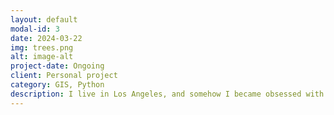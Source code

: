 ```yaml
---
layout: default
modal-id: 3
date: 2024-03-22
img: trees.png
alt: image-alt
project-date: Ongoing
client: Personal project
category: GIS, Python
description: I live in Los Angeles, and somehow I became obsessed with its street trees. I've collected more than 1.6 million geocoded tree locations for dozens of LA-area municipalities. I'm not quite sure what to do with them yet, but the <a href="https://github.com/stiles/la-trees">exploration continues on Github</a>.
---
```

